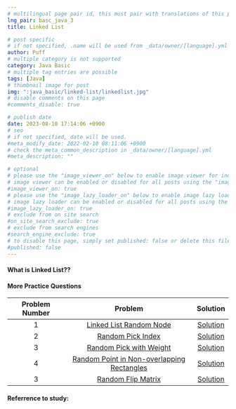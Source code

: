 ```yaml
---
# multilingual page pair id, this must pair with translations of this page. (This name must be unique)
lng_pair: basc_java_3
title: Linked List

# post specific
# if not specified, .name will be used from _data/owner/[language].yml
author: Puff
# multiple category is not supported
category: Java Basic
# multiple tag entries are possible
tags: [Java]
# thumbnail image for post
img: ":java_basic/linked-list/linkedlist.jpg"
# disable comments on this page
#comments_disable: true

# publish date
date: 2023-08-10 17:14:06 +0900
# seo
# if not specified, date will be used.
#meta_modify_date: 2022-02-10 08:11:06 +0900
# check the meta_common_description in _data/owner/[language].yml
#meta_description: ""

# optional
# please use the "image_viewer_on" below to enable image viewer for individual pages or posts (_posts/ or [language]/_posts folders).
# image viewer can be enabled or disabled for all posts using the "image_viewer_posts: true" setting in _data/conf/main.yml.
#image_viewer_on: true
# please use the "image_lazy_loader_on" below to enable image lazy loader for individual pages or posts (_posts/ or [language]/_posts folders).
# image lazy loader can be enabled or disabled for all posts using the "image_lazy_loader_posts: true" setting in _data/conf/main.yml.
#image_lazy_loader_on: true
# exclude from on site search
#on_site_search_exclude: true
# exclude from search engines
#search_engine_exclude: true
# to disable this page, simply set published: false or delete this file
#published: false
---
```


<!-- outline-start -->

<!-- outline-end -->

#### What is Linked List??

#### More Practice Questions

| Problem Number |                                                         Problem                                                         |                                                   Solution                                                   |
| :------------: | :---------------------------------------------------------------------------------------------------------------------: | :----------------------------------------------------------------------------------------------------------: |
|       1        |                    [Linked List Random Node](https://leetcode.com/problems/linked-list-random-node/)                    | [Solution](https://docs.google.com/document/d/1rFpaSNF-jXRU5zTsASiuLksfvMSpSasnqABn4n4NZJQ/edit?usp=sharing) |
|       2        |                          [Random Pick Index](https://leetcode.com/problems/random-pick-index/)                          | [Solution](https://docs.google.com/document/d/18rR5ErSKk1GmLQVU1sCUOCK51CjyOPXBDXIAby3YQPY/edit?usp=sharing) |
|       3        |                    [Random Pick with Weight](https://leetcode.com/problems/random-pick-with-weight/)                    |                                                 [Solution]()                                                 |
|       4        | [Random Point in Non-overlapping Rectangles](https://leetcode.com/problems/random-point-in-non-overlapping-rectangles/) | [Solution](https://docs.google.com/document/d/1z8nqk7FvFRiKoKyfU7UJzn-g3jpFNEbrqMYXaOAmhwE/edit?usp=sharing) |
|       3        |                         [Random Flip Matrix](https://leetcode.com/problems/random-flip-matrix/)                         |                                                 [Solution]()                                                 |

#### Referrence to study:
